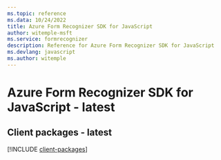 ```yaml
---
ms.topic: reference
ms.data: 10/24/2022
title: Azure Form Recognizer SDK for JavaScript
author: witemple-msft
ms.service: formrecognizer
description: Reference for Azure Form Recognizer SDK for JavaScript
ms.devlang: javascript
ms.author: witemple
---
```

# Azure Form Recognizer SDK for JavaScript - latest

## Client packages - latest
[!INCLUDE [client-packages](form-recognizer-client-index.md)]
